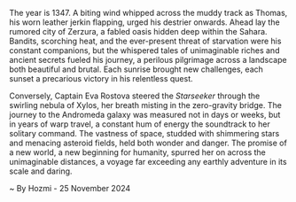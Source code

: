 
The year is 1347.  A biting wind whipped across the muddy track as Thomas, his worn leather jerkin flapping, urged his destrier onwards.  Ahead lay the rumored city of Zerzura, a fabled oasis hidden deep within the Sahara.  Bandits, scorching heat, and the ever-present threat of starvation were his constant companions, but the whispered tales of unimaginable riches and ancient secrets fueled his journey, a perilous pilgrimage across a landscape both beautiful and brutal. Each sunrise brought new challenges, each sunset a precarious victory in his relentless quest.

Conversely, Captain Eva Rostova steered the *Starseeker* through the swirling nebula of Xylos, her breath misting in the zero-gravity bridge.  The journey to the Andromeda galaxy was measured not in days or weeks, but in years of warp travel, a constant hum of energy the soundtrack to her solitary command.  The vastness of space, studded with shimmering stars and menacing asteroid fields, held both wonder and danger. The promise of a new world, a new beginning for humanity, spurred her on across the unimaginable distances, a voyage far exceeding any earthly adventure in its scale and daring.

~ By Hozmi - 25 November 2024
